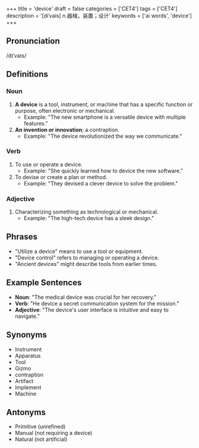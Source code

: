 +++
title = 'device'
draft = false
categories = ['CET4']
tags = ['CET4']
description = '[diˈvais] n.器械，装置；设计'
keywords = ['ai words', 'device']
+++

## Pronunciation
/dɪˈvaɪs/

## Definitions
### Noun
1. **A device** is a tool, instrument, or machine that has a specific function or purpose, often electronic or mechanical.
   - Example: "The new smartphone is a versatile device with multiple features."
2. **An invention or innovation**; a contraption.
   - Example: "The device revolutionized the way we communicate."

### Verb
1. To use or operate a device.
   - Example: "She quickly learned how to device the new software."
2. To devise or create a plan or method.
   - Example: "They devised a clever device to solve the problem."

### Adjective
1. Characterizing something as technological or mechanical.
   - Example: "The high-tech device has a sleek design."

## Phrases
- "Utilize a device" means to use a tool or equipment.
- "Device control" refers to managing or operating a device.
- "Ancient devices" might describe tools from earlier times.

## Example Sentences
- **Noun**: "The medical device was crucial for her recovery."
- **Verb**: "He device a secret communication system for the mission."
- **Adjective**: "The device's user interface is intuitive and easy to navigate."

## Synonyms
- Instrument
- Apparatus
- Tool
- Gizmo
- contraption
- Artifact
- Implement
- Machine

## Antonyms
- Primitive (unrefined)
- Manual (not requiring a device)
- Natural (not artificial)
